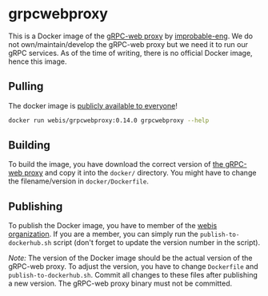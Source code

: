 # grpcwebproxy

This is a Docker image of the [gRPC-web proxy](https://github.com/improbable-eng/grpc-web/releases) by [improbable-eng](https://github.com/improbable-eng). We do not own/maintain/develop the gRPC-web proxy but we need it to run our gRPC services. As of the time of writing, there is no official Docker image, hence this image.

## Pulling

The docker image is [publicly available to everyone](https://hub.docker.com/r/webis/grpcwebproxy/tags?page=1&ordering=last_updated)!

```bash
docker run webis/grpcwebproxy:0.14.0 grpcwebproxy --help
```

## Building

To build the image, you have download the correct version of [the gRPC-web proxy](https://github.com/improbable-eng/grpc-web/releases) and copy it into the `docker/` directory. You might have to change the filename/version in `docker/Dockerfile`.

## Publishing

To publish the Docker image, you have to member of the [webis organization](https://hub.docker.com/u/webis). If you are a member, you can simply run the `publish-to-dockerhub.sh` script (don't forget to update the version number in the script).

_Note:_ The version of the Docker image should be the actual version of the gRPC-web proxy. To adjust the version, you have to change `Dockerfile` and `publish-to-dockerhub.sh`. Commit all changes to these files after publishing a new version. The gRPC-web proxy binary must not be committed.
